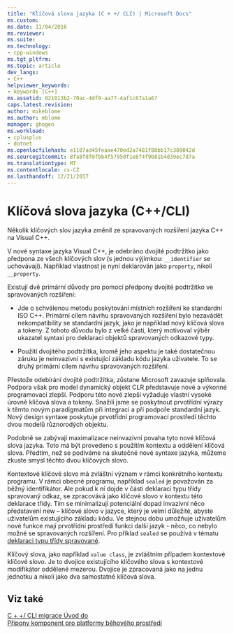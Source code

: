 ```yaml
---
title: "Klíčová slova jazyka (C + +/ CLI) | Microsoft Docs"
ms.custom: 
ms.date: 11/04/2016
ms.reviewer: 
ms.suite: 
ms.technology:
- cpp-windows
ms.tgt_pltfrm: 
ms.topic: article
dev_langs:
- C++
helpviewer_keywords:
- keywords [C++]
ms.assetid: 021013b2-70ac-4df9-aa77-4af1c67a1a67
caps.latest.revision: 
author: mikeblome
ms.author: mblome
manager: ghogen
ms.workload:
- cplusplus
- dotnet
ms.openlocfilehash: e1107ad45feaae470ed2a7481f80bb17c389042d
ms.sourcegitcommit: 8fa8fdf0fbb4f57950f1e8f4f9b81b4d39ec7d7a
ms.translationtype: MT
ms.contentlocale: cs-CZ
ms.lasthandoff: 12/21/2017
---
```

# <a name="language-keywords-ccli"></a>Klíčová slova jazyka (C++/CLI)
Několik klíčových slov jazyka změnil ze spravovaných rozšíření jazyka C++ na Visual C++.  
  
 V nové syntaxe jazyka Visual C++, je odebráno dvojité podtržítko jako předpona ze všech klíčových slov (s jednou výjimkou: `__identifier` se uchovávají). Například vlastnost je nyní deklarován jako `property`, nikoli `__property`.  
  
 Existují dvě primární důvody pro pomocí předpony dvojité podtržítko ve spravovaných rozšíření:  
  
-   Jde o schválenou metodu poskytování místních rozšíření ke standardní ISO C++. Primární cílem návrhu spravovaných rozšíření bylo nezavádět nekompatibility se standardní jazyk, jako je například nový klíčová slova a tokeny. Z tohoto důvodu bylo z velké části, který motivoval výběr ukazatel syntaxi pro deklaraci objektů spravovaných odkazové typy.  
  
-   Použití dvojitého podtržítka, kromě jeho aspektu je také dostatečnou záruku je neinvazivní s existující základu kódu jazyka uživatele. To se druhý primární cílem návrhu spravovaných rozšíření.  
  
 Přestože odebírání dvojité podtržítka, zůstane Microsoft zavazuje splňovala. Podpora však pro model dynamický objekt CLR představuje nové a výkonné programovací zlepší. Podporu této nové zlepší vyžaduje vlastní vysoké úrovně klíčová slova a tokeny. Snažili jsme se poskytnout prvotřídní výrazy k těmto novým paradigmatům při integraci a při podpoře standardní jazyk. Nový design syntaxe poskytuje prvotřídní programovací prostředí těchto dvou modelů různorodých objektu.  
  
 Podobně se zabývají maximalizace neinvazivní povaha tyto nové klíčová slova jazyka. Toto má být provedeno s použitím kontextu a oddělení klíčová slova. Předtím, než se podíváme na skutečné nové syntaxe jazyka, můžeme zkuste smysl těchto dvou klíčových slovo.  
  
 Kontextové klíčové slovo má zvláštní význam v rámci konkrétního kontextu programu. V rámci obecné programu, například `sealed` je považován za běžný identifikátor. Ale pokud k ní dojde v části deklaraci typu třídy spravovaný odkaz, se zpracovává jako klíčové slovo v kontextu této deklarace třídy. Tím se minimalizují potenciální dopad invazivní něco představení new – klíčové slovo v jazyce, který je velmi důležité, abyste uživatelům existujícího základu kódu. Ve stejnou dobu umožňuje uživatelům nové funkce mají prvotřídní prostředí funkci další jazyk - něco, co nebylo možné se spravovaných rozšíření. Pro příklad `sealed` se používá v tématu [deklaraci typu třídy spravované](../dotnet/declaration-of-a-managed-class-type.md).  
  
 Klíčový slova, jako například `value class`, je zvláštním případem kontextové klíčové slovo. Je to dvojice existujícího klíčového slova s kontextové modifikátor oddělené mezerou. Dvojice je zpracovaná jako na jednu jednotku a nikoli jako dva samostatné klíčová slova.  
  
## <a name="see-also"></a>Viz také  
 [C + +/ CLI migrace Úvod do](../dotnet/cpp-cli-migration-primer.md)   
 [Přípony komponent pro platformy běhového prostředí](../windows/component-extensions-for-runtime-platforms.md)